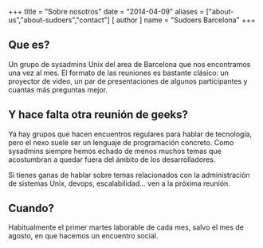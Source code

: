 +++
title = "Sobre nosotros"
date = "2014-04-09"
aliases = ["about-us","about-sudoers","contact"]
[ author ]
  name = "Sudoers Barcelona"
+++

## Que es?
Un grupo de sysadmins Unix del area de Barcelona que nos encontramos una vez al mes. El formato de las reuniones es bastante clásico: un proyector de video, un par de presentaciones de algunos participantes y cuantas más preguntas mejor.

## Y hace falta otra reunión de geeks?
Ya hay grupos que hacen encuentros regulares para hablar de tecnología, pero el nexo suele ser un lenguaje de programación concreto. Como sysadmins siempre hemos echado de menos muchos temas que acostumbran a quedar fuera del ámbito de los desarrolladores. 

Si tienes ganas de hablar sobre temas relacionados con la administración de sistemas Unix, devops, escalabilidad... ven a la próxima reunión.

## Cuando?
Habitualmente el primer martes laborable de cada mes, salvo el mes de agosto, en que hacemos un encuentro social.
